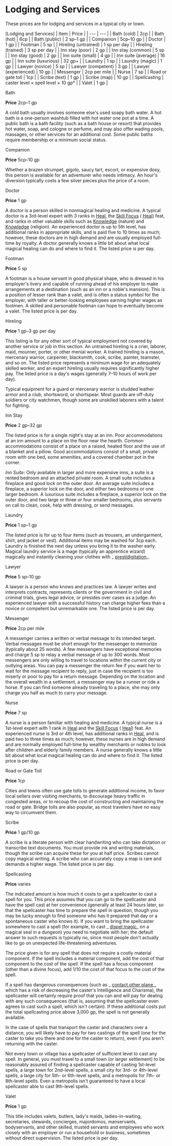 # Lodging and Services

These prices are for lodging and services in a typical city or town.

[Lodging and Services]
| Item | Price |
| --- | --- |
| Bath (cold) | 2cp |
| Bath (hot) | 6cp |
| Bath (public) | 2 sp–1 gp |
| Companion | 5cp–10 gp |
| Doctor | 1 gp |
| Footman | 5 sp |
| Hireling (untrained) | 1 sp per day |
| Hireling (trained) | 3 sp per day |
| Inn stay (poor) | 2 gp |
| Inn stay (common) | 5 sp |
| Inn stay (good) | 2 gp |
| Inn suite (small) | 4 gp |
| Inn suite (average) | 16 gp |
| Inn suite (luxurious) | 32 gp+ |
| Laundry | 1 sp |
| Laundry (magic) | 1 gp |
| Lawyer (novice) | 5 sp |
| Lawyer (competent) | 3 gp |
| Lawyer (experienced) | 10 gp |
| Messenger | 2cp per mile |
| Nurse | 7 sp |
| Road or gate toll | 1cp |
| Scribe (text) | 1 gp |
| Scribe (map) | 10 gp |
| Spellcasting | caster level × spell level × 10 gp\* |
| Valet | 1 gp |

Bath

**Price** 2cp–1 gp

A cold bath usually involves someone else's used soapy bath water. A hot bath is a one-person washtub filled with hot water one pot at a time. A public bath is a bath facility (such as a bath house or resort) that provides hot water, soap, and cologne or perfume, and may also offer wading pools, massages, or other services for an additional cost. Some public baths require membership or a minimum social status.

Companion

**Price** 5cp–10 gp

Whether a brazen strumpet, gigolo, saucy tart, escort, or expensive doxy, this person is available for an adventurer who needs intimacy. An hour's diversion typically costs a few silver pieces plus the price of a room.

Doctor

**Price** 1 gp

A doctor is a person skilled in nonmagical healing and medicine. A typical doctor is a 3rd-level expert with 3 ranks in [Heal](skills/heal.md#_heal), the [Skill Focus](feats.md#_skill-focus) ( [Heal](skills/heal.md#_heal)) feat, and ranks in other valuable skills such as [Knowledge](skills/knowledge.md#_knowledge) (nature) and [Knowledge](skills/knowledge.md#_knowledge) (religion). An experienced doctor is up to 5th level, has additional ranks in appropriate skills, and is paid five to 10 times as much; however, these doctors are in high demand and are usually employed full-time by royalty. A doctor generally knows a little bit about what local magical healing can do and where to find it. The listed price is per day.

Footman

**Price** 5 sp

A footman is a house servant in good physical shape, who is dressed in his employer's livery and capable of running ahead of his employer to make arrangements at a destination (such as an inn or a noble's mansion). This is a position of lesser rank than a valet, and is often a status symbol for the employer, with taller or better-looking employees earning higher wages as footmen. A skilled and personable footman can hope to eventually become a valet. The listed price is per day.

Hireling

**Price** 1 gp–3 gp per day

This listing is for any other sort of typical employment not covered by another service or job in this section. An untrained hireling is a crier, laborer, maid, mourner, porter, or other menial worker. A trained hireling is a mason, mercenary warrior, carpenter, blacksmith, cook, scribe, painter, teamster, and so on. The listed price represents a minimum wage for an adequately skilled worker, and an expert hireling usually requires significantly higher pay. The listed price is a day's wages (generally 7–10 hours of work per day).

Typical equipment for a guard or mercenary warrior is studded leather armor and a club, shortsword, or shortspear. Most guards are off-duty soldiers or city watchmen, though some are unskilled laborers with a talent for fighting.

Inn Stay

**Price** 2 gp–32 gp

The listed price is for a single night's stay at an inn. Poor accommodations at an inn amount to a place on the floor near the hearth. Common accommodations consist of a place on a raised, heated floor and the use of a blanket and a pillow. Good accommodations consist of a small, private room with one bed, some amenities, and a covered chamber pot in the corner.

_Inn Suite_: Only available in larger and more expensive inns, a suite is a rented bedroom and an attached private room. A small suite includes a fireplace and good lock on the outer door. An average suite includes a fireplace, a superior lock on the door, and either two bedrooms or one larger bedroom. A luxurious suite includes a fireplace, a superior lock on the outer door, and two large or three or four smaller bedrooms, plus servants on call to clean, cook, help with dressing, or send messages.

Laundry

**Price** 1 sp–1 gp

The listed price is for up to four items (such as trousers, an undergarment, shirt, and jacket or vest). Additional items may be washed for 3cp each. Laundry is finished the next day unless you bring it to the washer early. Magical laundry service is a mage (typically an apprentice wizard) magically and instantly cleaning your clothes with _ [prestidigitation](spells/prestidigitation.md#_prestidigitation)_.

Lawyer

**Price** 5 sp–10 gp

A lawyer is a person who knows and practices law. A lawyer writes and interprets contracts, represents clients or the government in civil and criminal trials, gives legal advice, or presides over cases as a judge. An experienced lawyer with a successful history can charge higher fees than a novice or competent but unremarkable one. The listed price is per day.

Messenger

**Price** 2cp per mile

A messenger carries a written or verbal message to its intended target. Verbal messages must be short enough for the messenger to memorize (typically about 25 words). A few messengers have exceptional memories and charge 5 sp to relay a verbal message of up to 300 words. Most messengers are only willing to travel to locations within the current city or outlying areas. You can pay a messenger the return fee if you want her to wait for the message recipient to reply, just in case the recipient is too miserly or poor to pay for a return message. Depending on the location and the overall wealth in a settlement, a messenger may be a runner or ride a horse. If you can find someone already traveling to a place, she may only charge you half as much to carry your message.

Nurse

**Price** 7 sp

A nurse is a person familiar with healing and medicine. A typical nurse is a 1st-level expert with 1 rank in [Heal](skills/heal.md#_heal) and the [Skill Focus](feats.md#_skill-focus) ( [Heal](skills/heal.md#_heal)) feat. An experienced nurse is 3rd or 4th level, has additional ranks in [Heal](skills/heal.md#_heal), and is paid two to three times as much; however, these nurses are in high demand and are normally employed full-time by wealthy merchants or nobles to look after children and elderly family members. A nurse generally knows a little bit about what local magical healing can do and where to find it. The listed price is per day.

Road or Gate Toll

**Price** 1cp

Cities and towns often use gate tolls to generate additional income, to favor local sellers over visiting merchants, to discourage heavy traffic in congested areas, or to recoup the cost of constructing and maintaining the road or gate. Bridge tolls are also popular, as most travelers have no easy way to circumvent them.

Scribe

**Price** 1 gp/10 gp

A scribe is a literate person with clear handwriting who can take dictation or transcribe text documents. You must provide ink and writing materials, though the scribe can acquire these for you at half price. Scribes cannot copy magical writing. A scribe who can accurately copy a map is rare and demands a higher wage. The listed price is per day.

Spellcasting

**Price** varies

The indicated amount is how much it costs to get a spellcaster to cast a spell for you. This price assumes that you can go to the spellcaster and have the spell cast at her convenience (generally at least 24 hours later, so that the spellcaster has time to prepare the spell in question, though you may be lucky enough to find someone who has it prepared that day or a spontaneous caster who knows it). If you want to bring the spellcaster somewhere to cast a spell (for example, to cast _ [dispel magic](spells/dispelMagic.md#_dispel-magic)_ on a magical seal in a dungeon) you need to negotiate with her; the default answer to such requests is typically no, since most people don't actually like to go on unexpected life-threatening adventures.

The price given is for any spell that does not require a costly material component. If the spell includes a material component, add the cost of that component to the cost of the spell. If the spell has a focus component (other than a divine focus), add 1/10 the cost of that focus to the cost of the spell.

If a spell has dangerous consequences (such as _ [contact other plane](spells/contactOtherPlane.md#_contact-other-plane)_, which has a risk of decreasing the caster's Intelligence and Charisma), the spellcaster will certainly require proof that you can and will pay for dealing with any such consequences (that is, assuming that the spellcaster even agrees to cast such a spell, which isn't certain). If these additional costs put the total spellcasting price above 3,000 gp, the spell is not generally available.

In the case of spells that transport the caster and characters over a distance, you will likely have to pay for two castings of the spell (one for the caster to take you there and one for the caster to return), even if you aren't returning with the caster.

Not every town or village has a spellcaster of sufficient level to cast any spell. In general, you must travel to a small town (or larger settlement) to be reasonably assured of finding a spellcaster capable of casting 1st-level spells, a large town for 2nd-level spells, a small city for 3rd- or 4th-level spells, a large city for 5th- or 6th-level spells, and a metropolis for 7th- or 8th-level spells. Even a metropolis isn't guaranteed to have a local spellcaster able to cast 9th-level spells.

Valet

**Price** 1 gp

This title includes valets, butlers, lady's maids, ladies-in-waiting, secretaries, stewards, concierges, majordomos, manservants, bodyservants, and other skilled, trusted servants and employees who work closely with an employer or run a household or business, sometimes without direct supervision. The listed price is per day.

